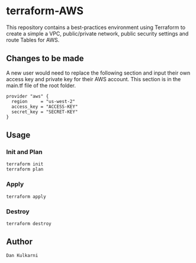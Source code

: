 # terraform-AWS 

This repository contains a best-practices environment using Terraform to create a simple a VPC, public/private network, public security settings and route Tables for AWS.

## Changes to be made

A new user would need to replace the following section and input their own access key and private key for their AWS account.
This section is in the main.tf file of the root folder.

```
provider "aws" {
  region     = "us-west-2"
  access_key = "ACCESS-KEY"
  secret_key = "SECRET-KEY"
}
```

## Usage

### Init and Plan

```
terraform init
terraform plan 
```

### Apply

```
terraform apply
```

### Destroy

```
terraform destroy 
```

## Author
```
Dan Kulkarni
```
